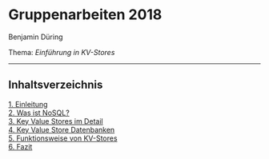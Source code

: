 # Gruppenarbeiten 2018
Benjamin Düring

Thema: *Einführung in KV-Stores*

***

## Inhaltsverzeichnis
[1. Einleitung](1_Einleitung.md)  
[2. Was ist NoSQL?](2_NoSql.md)  
[3. Key Value Stores im Detail](3_KV_Detail.md)  
[4. Key Value Store Datenbanken](4_KV_Datenbanken.md)  
[5. Funktionsweise von KV-Stores](5_KV_Abfragen.md)  
[6. Fazit](6_Fazit.md)  
